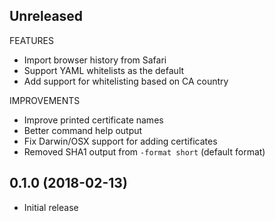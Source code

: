 ## Unreleased

FEATURES

- Import browser history from Safari
- Support YAML whitelists as the default
- Add support for whitelisting based on CA country

IMPROVEMENTS

- Improve printed certificate names
- Better command help output
- Fix Darwin/OSX support for adding certificates
- Removed SHA1 output from `-format short` (default format)

## 0.1.0 (2018-02-13)

- Initial release
